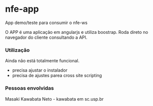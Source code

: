 # nfe-app
App demo/teste para consumir o nfe-ws

O APP é uma aplicação em angularjs e utiliza boostrap.
Roda direto no navegador do cliente consultando a API.


### Utilização

Ainda não está totalmente funcional.

- precisa ajustar o instalador
- precisa de ajustes parea cross site scripting


### Pessoas envolvidas ###

Masaki Kawabata Neto - kawabata em sc.usp.br